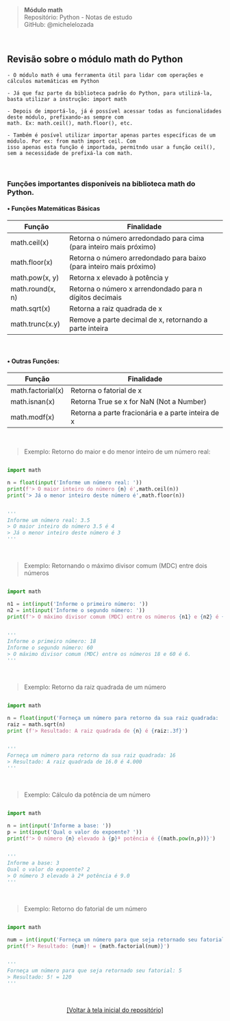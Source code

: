 > **Módulo math**  
> Repositório: Python - Notas de estudo     
> GitHub: @michelelozada
&nbsp;
     
&nbsp;  
## Revisão sobre o módulo math do Python
```
- O módulo math é uma ferramenta útil para lidar com operações e cálculos matemáticas em Python

- Já que faz parte da biblioteca padrão do Python, para utilizá-la, basta utilizar a instrução: import math

- Depois de importá-lo, já é possível acessar todas as funcionalidades deste módulo, prefixando-as sempre com 
math. Ex: math.ceil(), math.floor(), etc.

- Também é posível utilizar importar apenas partes específicas de um módulo. Por ex: from math import ceil. Com 
isso apenas esta função é importada, permitndo usar a função ceil(), sem a necessidade de prefixá-la com math.
```

&nbsp;  

### Funções importantes disponíveis na biblioteca math do Python.

#### • Funções Matemáticas Básicas

Função | Finalidade 
---    | ---
math.ceil(x) | Retorna o número arredondado para cima (para inteiro mais próximo)
math.floor(x) | Retorna o número arredondado para baixo (para  inteiro mais próximo)
math.pow(x, y) | Retorna x elevado à potência y
math.round(x, n) | Retorna o número x arrendondado para n dígitos decimais
math.sqrt(x) | Retorna a raiz quadrada de x
math.trunc(x.y) | Remove a parte decimal de x, retornando a parte inteira

&nbsp;  

#### • Outras Funções:

Função | Finalidade 
---    | ---
math.factorial(x) | Retorna o fatorial de x
math.isnan(x) | Retorna True se x for NaN (Not a Number)
math.modf(x) | Retorna a parte fracionária e a parte inteira de x

&nbsp;  

> Exemplo: Retorno do maior e do menor inteiro de um número real:
```py

import math

n = float(input('Informe um número real: '))
print(f'> O maior inteiro do número {n} é',math.ceil(n))
print('> Já o menor inteiro deste número é',math.floor(n))


'''
Informe um número real: 3.5
> O maior inteiro do número 3.5 é 4
> Já o menor inteiro deste número é 3
'''
```

&nbsp;  

> Exemplo: Retornando o máximo divisor comum (MDC) entre dois números
```py

import math

n1 = int(input('Informe o primeiro número: '))
n2 = int(input('Informe o segundo número: '))
print(f'> O máximo divisor comum (MDC) entre os números {n1} e {n2} é {math.gcd(n1,n2)}.')


'''
Informe o primeiro número: 18
Informe o segundo número: 60
> O máximo divisor comum (MDC) entre os números 18 e 60 é 6.
'''
```

&nbsp;  

> Exemplo: Retorno da raiz quadrada de um número
```py

import math

n = float(input('Forneça um número para retorno da sua raiz quadrada: '))
raiz = math.sqrt(n)
print (f'> Resultado: A raiz quadrada de {n} é {raiz:.3f}')


'''
Forneça um número para retorno da sua raiz quadrada: 16
> Resultado: A raiz quadrada de 16.0 é 4.000
'''
```

&nbsp;  

> Exemplo: Cálculo da potência de um número
```py

import math

n = int(input('Informe a base: '))
p = int(input('Qual o valor do expoente? '))
print(f'> O número {n} elevado à {p}ª potência é {(math.pow(n,p))}')


'''
Informe a base: 3
Qual o valor do expoente? 2
> O número 3 elevado à 2ª potência é 9.0
'''
```

&nbsp;  

> Exemplo: Retorno do fatorial de um número
```py

import math

num = int(input('Forneça um número para que seja retornado seu fatorial: '))
print(f'> Resultado: {num}! = {math.factorial(num)}')


'''
Forneça um número para que seja retornado seu fatorial: 5
> Resultado: 5! = 120
'''
```

&nbsp;

<div align="center">
<a href="https://github.com/michelelozada/Python-Study-Notes">[Voltar à tela inicial do repositório]</a>
</div>